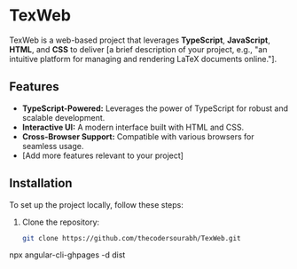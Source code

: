 # TexWeb

TexWeb is a web-based project that leverages **TypeScript**, **JavaScript**, **HTML**, and **CSS** to deliver [a brief description of your project, e.g., "an intuitive platform for managing and rendering LaTeX documents online."].

## Features

- **TypeScript-Powered:** Leverages the power of TypeScript for robust and scalable development.
- **Interactive UI:** A modern interface built with HTML and CSS.
- **Cross-Browser Support:** Compatible with various browsers for seamless usage.
- [Add more features relevant to your project]

## Installation

To set up the project locally, follow these steps:

1. Clone the repository:
   ```bash
   git clone https://github.com/thecodersourabh/TexWeb.git

npx angular-cli-ghpages -d dist
